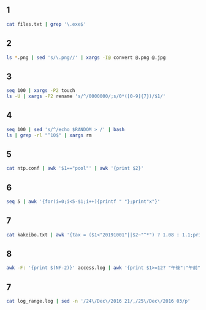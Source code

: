 ## 1
```bash
cat files.txt | grep '\.exe$'
```
## 2
```bash
ls *.png | sed 's/\.png//' | xargs -I@ convert @.png @.jpg
```

## 3
```bash
seq 100 | xargs -P2 touch
ls -U | xargs -P2 rename 's/^/0000000/;s/0*([0-9]{7})/$1/'
```

## 4
```bash
seq 100 | sed 's/^/echo $RANDOM > /' | bash
ls | grep -rl "^10$" | xargs rm
```

## 5
```bash
cat ntp.conf | awk '$1=="pool"' | awk '{print $2}'
```

## 6
```bash
seq 5 | awk '{for(i=0;i<5-$1;i++){printf " "};print"x"}'
```

## 7
```bash
cat kakeibo.txt | awk '{tax = ($1<"20191001"||$2~"^*") ? 1.08 : 1.1;print $0, tax}' | awk '{print int($3*$4)}' | awk '{a+=$1} END{print a}'
```

## 8
```bash
awk -F: '{print $(NF-2)}' access.log | awk '{print $1>=12? "午後":"午前"}' | sort | uniq -c
```

## 7
```bash
cat log_range.log | sed -n '/24\/Dec\/2016 21/,/25\/Dec\/2016 03/p'
```
